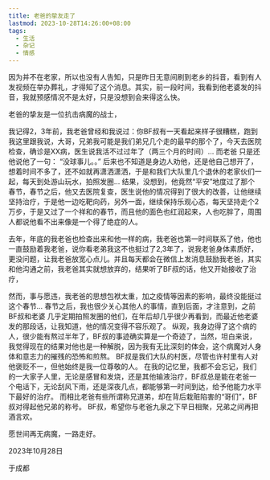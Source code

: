 ```yaml
---
title: 老爸的挚友走了
lastmod: 2023-10-28T14:26:00+08:00
tags:
  - 生活
  - 杂记
  - 情感
---
```




因为并不在老家，所以也没有人告知，只是昨日无意间刷到老乡的抖音，看到有人发视频在举办葬礼，才得知了这个消息。其实，前一段时间，我看到他老婆发的抖音，我就预感情况不是太好，只是没想到​会来得这么快。

老爸的挚友是一位抗击病魔的战士，

我记得2，3年前，我老爸曾经和我说过：你BF叔有一天看起来样子很糟糕，跑到我这里跟我说，大哥，兄弟我可能是我们弟兄几个走的最早的那个了，今天去医院检查，确诊是XX病，医生说我活不过过年了（两三个月的时间）... 而老爸​ 只是还他说他了一句： “没球事儿。。”
后来也不知道是身边人劝他，还是他自己想开了，想着时间不多了，还不如就再潇洒潇洒，于是和我们大队里几个退休的老家伙们一起，每天到处游山玩水，拍照发圈...
结果，没想到，他竟然“平安”地度过了那个春节，春节之后，他又去医院复查，医生说他的情况得到了很大的改善，让他继续坚持治疗，于是他一边吃靶向药，另外一面，继续保持乐观心态，每天坚持走个2万步，于是又过了一个祥和的春节，而且他的面色也红润起来，人也吃胖了，周围人都说​他看不出来像是一个得了绝症的人。

去年，年底的我老爸也检查出来和他一样的病，我老爸也第一时间联系了他，他也一直鼓励着我老爸，说你看老弟我这不也挺过了2,3年了，说我老爸身体素质好，更没问题，让我老爸放宽心点儿。并且每天都会在微信上发消息鼓励我老爸，其实和他沟通之前，我老爸其实就想放弃的，结果听了BF叔的话，他又开始接收了治疗，

然而，事与愿违，我老爸的思想包袱太重，加之疫情等因素的影响，最终没能挺过这个春节​...
春节之后，我也很少关心其他人的事情，直到后面，才注意到，之前BF叔和老婆 几乎定期拍照发圈的他们，在年后却几乎很少再看到，而最近他老婆发的那段话，让我知道，他的情况​变得不容乐观了。
纵观，我身边得了这个病的人，很少能有熬过半年了，BF叔的事迹确实算是一个奇迹了，当然，坦白来说，我觉得现在的结果对他也是一种解脱，因为我有无比深刻的体会，这个病魔对人身体和意志力的摧残​的恐怖和煎熬。
BF叔是我们大队的村医，尽管也许村里有人对他褒贬不一，但他始终是我一位尊敬的​人。
在我的记忆里，我都不会忘记，我们的一大家子人里，无论是感冒和发烧，还是其他输液治疗，BF叔总是能在老爸一个电话下，无论刮风下雨，还是深夜几点，都能够第一时间到达，给予他​能力水平下最好的治疗。
而相比老爸有些所谓称兄道弟，却在背后栽赃陷害的“哥们”，BF叔对得起他兄弟的称号。
BF叔，希望你与老爸九泉之下早日相聚，兄弟之间再把酒言欢​。

​愿世间再无病魔，​一路走好。

2023年10月28日

于成都
